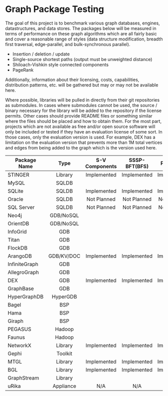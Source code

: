 Graph Package Testing
=====================

The goal of this project is to benchmark various graph databases, engines, datastructures, 
and data stores. The packages below will be measured in terms of performance on these graph 
algorithms which are all fairly basic and cover a reasonable range of styles (data structure
modification, breadth first traversal, edge-parallel, and bulk-synchronous parallel).

- Insertion / deletion / update 
- Single-source shortest paths (output must be unweighted distance)
- Shiloach-Vishkin style connected components
- PageRank

Additionally, information about their licensing, costs, capabilities, distribution patterns,
etc. will be gathered but may or may not be available here.

Where possible, libraries will be pulled in directly from their git repositories 
as submodules.  In cases where submodules cannot be used, the source / binary necessary
for the library will be added to the repository if the license permits.  Other cases
should provide README files or something similar where the files should be placed and 
how to obtain them.  For the most part, projects which are not available as free and/or
open source software will only be included or tested if they have an evaluation license
of some sort.  In those cases, only the evaluation version is used.  For example, DEX
has a limitation on the evaluation version that prevents more than 1M total vertices and
edges from being added to the graph which is the version used here.


| Package Name  | Type       |S-V Components| SSSP-BFT(BFS)| PageRank     |Insert/Remove |
|---------------|:----------:|:------------:|:------------:|:------------:|:------------:|
| STINGER       | Library    | Implemented  | Implemented  | Implemented  | Implemented  |
| MySQL         | SQLDB      |              |              |              |              |
| SQLite        | SQLDB      | Implemented  | Implemented  | Implemented  | Implemented  |
| Oracle        | SQLDB      | Not Planned  | Not Planned  | Not Planned  | Not Planned  |
| SQL Server    | SQLDB      | Not Planned  | Not Planned  | Not Planned  | Not Planned  |
| Neo4j         | GDB/NoSQL  |              |              |              |              |
| OrientDB      | GDB/NoSQL  |              |              |              |              |
| InfoGrid      | GDB        |              |              |              |              |
| Titan         | GDB        |              |              |              |              |
| FlockDB       | GDB        |              |              |              |              |
| ArangoDB      | GDB/KV/DOC | Implemented  | Implemented  | Implemented  |              |
| InfiniteGraph | GDB        |              |              |              |              |
| AllegroGraph  | GDB        |              |              |              |              |
| DEX           | GDB        | Implemented  | Implemented  | Implemented  | Implemented  |
| GraphBase     | GDB        |              |              |              |              |
| HyperGraphDB  | HyperGDB   |              |              |              |              |
| Bagel         | BSP        |              |              |              |              |
| Hama          | BSP        |              |              |              |              |
| Giraph        | BSP        |              |              |              |              |
| PEGASUS       | Hadoop     |              |              |              |              |
| Faunus        | Hadoop     |              |              |              |              |
| NetworkX      | Library    | Implemented  | Implemented  | Implemented  | Implemented  |
| Gephi         | Toolkit    |              |              |              |              |
| MTGL          | Library    | Implemented  | Implemented  | Implemented  | Implemented  |
| BGL           | Library    | Implemented  | Implemented  | Implemented  |              |
| GraphStream   | Library    |              |              |              |              |
| uRika         | Appliance  | N/A          | N/A          | N/A          | N/A          |
                                             
